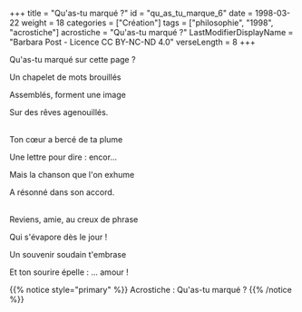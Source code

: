 +++
title = "Qu'as-tu marqué ?"
id = "qu_as_tu_marque_6"
date = 1998-03-22
weight = 18
categories = ["Création"]
tags = ["philosophie", "1998", "acrostiche"]
acrostiche = "Qu'as-tu marqué ?"
LastModifierDisplayName = "Barbara Post - Licence CC BY-NC-ND 4.0"
verseLength = 8
+++

Qu'as-tu marqué sur cette page ?

Un chapelet de mots brouillés

Assemblés, forment une image

Sur des rêves agenouillés.

 \
Ton cœur a bercé de ta plume

Une lettre pour dire : encor...

Mais la chanson que l'on exhume

A résonné dans son accord.

 \
Reviens, amie, au creux de phrase

Qui s'évapore dès le jour !

Un souvenir soudain t'embrase

Et ton sourire épelle : ... amour !

{{% notice style="primary" %}}
Acrostiche : Qu'as-tu marqué ?
{{% /notice %}}
